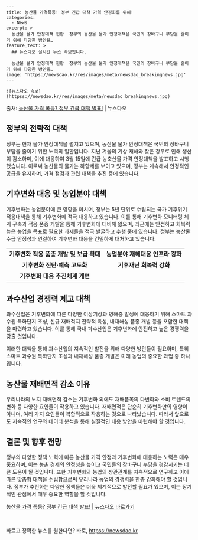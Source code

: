     ---
    title: 농산물 가격폭등! 정부 긴급 대책 가격 안정화를 위해!
    categories:
      - News
    excerpt: >
      농산물 물가 안정대책 현황  정부의 농산물 물가 안정대책은 국민의 장바구니 부담을 줄이기 위해 다양한 방안을…
    feature_text: >
      ## 뉴스다오 실시간 뉴스 속보입니다.
    
      농산물 물가 안정대책 현황  정부의 농산물 물가 안정대책은 국민의 장바구니 부담을 줄이기 위해 다양한 방안을…
    image: 'https://newsdao.kr/res/images/meta/newsdao_breakingnews.jpg'
    ---
    
    ![뉴스다오 속보](httpss://newsdao.kr/res/images/meta/newsdao_breakingnews.jpg)

<p>출처: <a href="httpss://newsdao.kr/4433" rel="dofollow">농산물 가격 폭등? 정부 긴급 대책 발표!</a> | 뉴스다오</p>

<h2 data-ke-size="size26">정부의 전략적 대책</h2>
<p data-ke-size="size16">정부는 현재 물가 안정대책을 펼치고 있으며, 농산물 물가 안정대책은 국민의 장바구니 부담을 줄이기 위한 노력의 일환입니다. 지난 겨울의 기상 재해와 잦은 강우로 인해 생산이 감소하며, 이에 대응하여 3월 15일에 긴급 농축산물 가격 안정대책을 발표하고 시행했습니다. 이로써 농산물의 물가는 하향세를 보이고 있으며, 정부는 계속해서 안정적인 공급을 유지하며, 가격 점검과 관련 대책을 추진 중에 있습니다.</p>

<h2 data-ke-size="size26">기후변화 대응 및 농업분야 대책</h2>
<p data-ke-size="size16">기후변화는 농업분야에 큰 영향을 미치며, 정부는 5년 단위로 수립되는 국가 기후위기 적응대책을 통해 기후변화에 적극 대응하고 있습니다. 이를 통해 기후변화 모니터링 체계 구축과 적응 품종 개발을 통해 기후변화에 대비해 왔으며, 최근에는 안전하고 회복력 높은 농업을 목표로 필요한 과제들을 적극 발굴하고 수행 중에 있습니다. 정부는 농산물 수급 안정성과 연결하여 기후변화 대응을 긴밀하게 대처하고 있습니다.</p>

<table>
	<tr>
		<td style="text-align: center; height: 17px;"><b>기후변화 적응 품종 개발 및 보급 확대</b></td>
		<td style="text-align: center; height: 17px;"><b>농업분야 재해대응 인프라 강화</b></td>
	</tr>
	<tr>
		<td style="text-align: center; height: 17px;"><b>기후변화 진단·예측 고도화</b></td>
		<td style="text-align: center; height: 17px;"><b>기후재난 회복력 강화</b></td>
	</tr>
	<tr>
		<td style="text-align: center; height: 17px;"><b>기후변화 대응 추진체계 개편</b></td>
		<td style="text-align: center; height: 17px;"><b></b></td>
	</tr>
</table>

<h2 data-ke-size="size26">과수산업 경쟁력 제고 대책</h2>
<p data-ke-size="size16">과수산업은 기후변화에 따른 다양한 이상기상과 병해충 발생에 대응하기 위해 스마트 과수원 특화단지 조성, 신규 재배적지 전략적 육성, 내재해성 품종 개발 등을 포함한 대책을 마련하고 있습니다. 이를 통해 국내 과수산업은 기후변화에 안전하고 높은 경쟁력을 갖출 것입니다.</p>

<p data-ke-size="size16">이러한 대책을 통해 과수산업의 지속적인 발전을 위해 다양한 방안들이 필요하며, 특히 스마트 과수원 특화단지 조성과 내재해성 품종 개발은 미래 농업의 중요한 과업 중 하나입니다.</p>

<h2 data-ke-size="size26">농산물 재배면적 감소 이유</h2>
<p data-ke-size="size16">우리나라의 노지 재배면적 감소는 기후변화 외에도 재배품목의 다변화와 소비 트렌드의 변화 등 다양한 요인들이 작용하고 있습니다. 재배면적은 단순히 기후변화만의 영향이 아니며, 여러 가지 요인들이 복합적으로 작용하는 것으로 나타났습니다. 따라서 앞으로도 지속적인 연구와 데이터 분석을 통해 실질적인 대응 방안을 마련해야 할 것입니다.</p>

<h2 data-ke-size="size26">결론 및 향후 전망</h2>
<p data-ke-size="size16">정부의 다양한 정책 노력에 따른 농산물 가격 안정과 기후변화에 대응하는 노력은 매우 중요하며, 이는 농촌 경제의 안정성을 높이고 국민들의 장바구니 부담을 경감시키는 데 큰 도움이 될 것입니다. 또한 기후변화와 농업의 상관관계를 지속적으로 연구하고 이에 따른 맞춤형 대책을 수립함으로써 우리나라 농업의 경쟁력을 한층 강화해야 할 것입니다. 정부가 추진하는 다양한 정책들은 더욱 체계적으로 발전할 필요가 있으며, 이는 장기적인 관점에서 매우 중요한 역할을 할 것입니다.</p>

<p data-ke-size="size16"><a href="httpss://newsdao.kr/4433">농산물 가격 폭등? 정부 긴급 대책 발표! | 뉴스다오 바로가기</a></p>
<p data-ke-size="size16">&nbsp;</p> 

빠르고 정확한 뉴스를 원한다면? 바로, <a href="httpss://newsdao.kr" rel="dofollow">httpss://newsdao.kr</a>


    